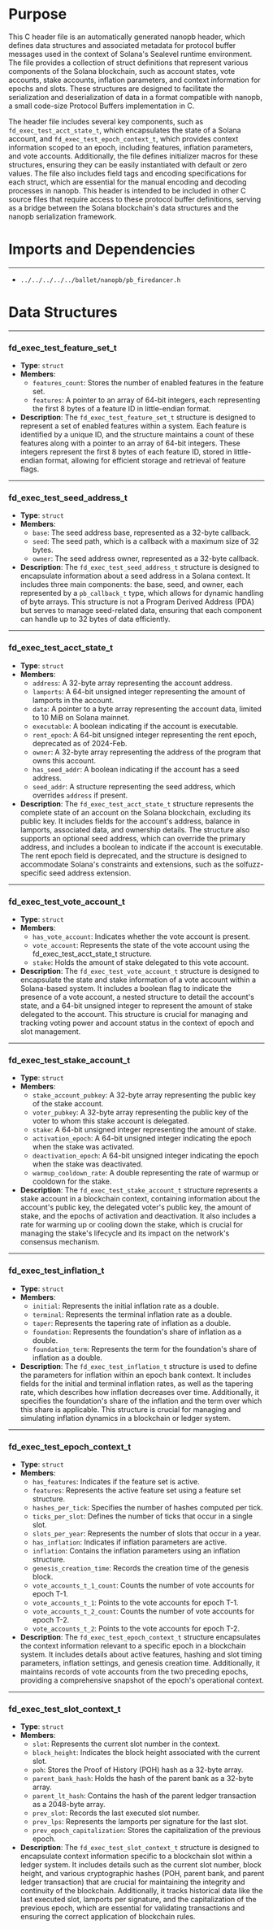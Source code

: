# Purpose
This C header file is an automatically generated nanopb header, which defines data structures and associated metadata for protocol buffer messages used in the context of Solana's Sealevel runtime environment. The file provides a collection of struct definitions that represent various components of the Solana blockchain, such as account states, vote accounts, stake accounts, inflation parameters, and context information for epochs and slots. These structures are designed to facilitate the serialization and deserialization of data in a format compatible with nanopb, a small code-size Protocol Buffers implementation in C.

The header file includes several key components, such as `fd_exec_test_acct_state_t`, which encapsulates the state of a Solana account, and `fd_exec_test_epoch_context_t`, which provides context information scoped to an epoch, including features, inflation parameters, and vote accounts. Additionally, the file defines initializer macros for these structures, ensuring they can be easily instantiated with default or zero values. The file also includes field tags and encoding specifications for each struct, which are essential for the manual encoding and decoding processes in nanopb. This header is intended to be included in other C source files that require access to these protocol buffer definitions, serving as a bridge between the Solana blockchain's data structures and the nanopb serialization framework.
# Imports and Dependencies

---
- `../../../../../ballet/nanopb/pb_firedancer.h`


# Data Structures

---
### fd\_exec\_test\_feature\_set\_t
- **Type**: `struct`
- **Members**:
    - `features_count`: Stores the number of enabled features in the feature set.
    - `features`: A pointer to an array of 64-bit integers, each representing the first 8 bytes of a feature ID in little-endian format.
- **Description**: The `fd_exec_test_feature_set_t` structure is designed to represent a set of enabled features within a system. Each feature is identified by a unique ID, and the structure maintains a count of these features along with a pointer to an array of 64-bit integers. These integers represent the first 8 bytes of each feature ID, stored in little-endian format, allowing for efficient storage and retrieval of feature flags.


---
### fd\_exec\_test\_seed\_address\_t
- **Type**: `struct`
- **Members**:
    - `base`: The seed address base, represented as a 32-byte callback.
    - `seed`: The seed path, which is a callback with a maximum size of 32 bytes.
    - `owner`: The seed address owner, represented as a 32-byte callback.
- **Description**: The `fd_exec_test_seed_address_t` structure is designed to encapsulate information about a seed address in a Solana context. It includes three main components: the base, seed, and owner, each represented by a `pb_callback_t` type, which allows for dynamic handling of byte arrays. This structure is not a Program Derived Address (PDA) but serves to manage seed-related data, ensuring that each component can handle up to 32 bytes of data efficiently.


---
### fd\_exec\_test\_acct\_state\_t
- **Type**: `struct`
- **Members**:
    - `address`: A 32-byte array representing the account address.
    - `lamports`: A 64-bit unsigned integer representing the amount of lamports in the account.
    - `data`: A pointer to a byte array representing the account data, limited to 10 MiB on Solana mainnet.
    - `executable`: A boolean indicating if the account is executable.
    - `rent_epoch`: A 64-bit unsigned integer representing the rent epoch, deprecated as of 2024-Feb.
    - `owner`: A 32-byte array representing the address of the program that owns this account.
    - `has_seed_addr`: A boolean indicating if the account has a seed address.
    - `seed_addr`: A structure representing the seed address, which overrides `address` if present.
- **Description**: The `fd_exec_test_acct_state_t` structure represents the complete state of an account on the Solana blockchain, excluding its public key. It includes fields for the account's address, balance in lamports, associated data, and ownership details. The structure also supports an optional seed address, which can override the primary address, and includes a boolean to indicate if the account is executable. The rent epoch field is deprecated, and the structure is designed to accommodate Solana's constraints and extensions, such as the solfuzz-specific seed address extension.


---
### fd\_exec\_test\_vote\_account\_t
- **Type**: `struct`
- **Members**:
    - `has_vote_account`: Indicates whether the vote account is present.
    - `vote_account`: Represents the state of the vote account using the fd_exec_test_acct_state_t structure.
    - `stake`: Holds the amount of stake delegated to this vote account.
- **Description**: The `fd_exec_test_vote_account_t` structure is designed to encapsulate the state and stake information of a vote account within a Solana-based system. It includes a boolean flag to indicate the presence of a vote account, a nested structure to detail the account's state, and a 64-bit unsigned integer to represent the amount of stake delegated to the account. This structure is crucial for managing and tracking voting power and account status in the context of epoch and slot management.


---
### fd\_exec\_test\_stake\_account\_t
- **Type**: `struct`
- **Members**:
    - `stake_account_pubkey`: A 32-byte array representing the public key of the stake account.
    - `voter_pubkey`: A 32-byte array representing the public key of the voter to whom this stake account is delegated.
    - `stake`: A 64-bit unsigned integer representing the amount of stake.
    - `activation_epoch`: A 64-bit unsigned integer indicating the epoch when the stake was activated.
    - `deactivation_epoch`: A 64-bit unsigned integer indicating the epoch when the stake was deactivated.
    - `warmup_cooldown_rate`: A double representing the rate of warmup or cooldown for the stake.
- **Description**: The `fd_exec_test_stake_account_t` structure represents a stake account in a blockchain context, containing information about the account's public key, the delegated voter's public key, the amount of stake, and the epochs of activation and deactivation. It also includes a rate for warming up or cooling down the stake, which is crucial for managing the stake's lifecycle and its impact on the network's consensus mechanism.


---
### fd\_exec\_test\_inflation\_t
- **Type**: `struct`
- **Members**:
    - `initial`: Represents the initial inflation rate as a double.
    - `terminal`: Represents the terminal inflation rate as a double.
    - `taper`: Represents the tapering rate of inflation as a double.
    - `foundation`: Represents the foundation's share of inflation as a double.
    - `foundation_term`: Represents the term for the foundation's share of inflation as a double.
- **Description**: The `fd_exec_test_inflation_t` structure is used to define the parameters for inflation within an epoch bank context. It includes fields for the initial and terminal inflation rates, as well as the tapering rate, which describes how inflation decreases over time. Additionally, it specifies the foundation's share of the inflation and the term over which this share is applicable. This structure is crucial for managing and simulating inflation dynamics in a blockchain or ledger system.


---
### fd\_exec\_test\_epoch\_context\_t
- **Type**: `struct`
- **Members**:
    - `has_features`: Indicates if the feature set is active.
    - `features`: Represents the active feature set using a feature set structure.
    - `hashes_per_tick`: Specifies the number of hashes computed per tick.
    - `ticks_per_slot`: Defines the number of ticks that occur in a single slot.
    - `slots_per_year`: Represents the number of slots that occur in a year.
    - `has_inflation`: Indicates if inflation parameters are active.
    - `inflation`: Contains the inflation parameters using an inflation structure.
    - `genesis_creation_time`: Records the creation time of the genesis block.
    - `vote_accounts_t_1_count`: Counts the number of vote accounts for epoch T-1.
    - `vote_accounts_t_1`: Points to the vote accounts for epoch T-1.
    - `vote_accounts_t_2_count`: Counts the number of vote accounts for epoch T-2.
    - `vote_accounts_t_2`: Points to the vote accounts for epoch T-2.
- **Description**: The `fd_exec_test_epoch_context_t` structure encapsulates the context information relevant to a specific epoch in a blockchain system. It includes details about active features, hashing and slot timing parameters, inflation settings, and genesis creation time. Additionally, it maintains records of vote accounts from the two preceding epochs, providing a comprehensive snapshot of the epoch's operational context.


---
### fd\_exec\_test\_slot\_context\_t
- **Type**: `struct`
- **Members**:
    - `slot`: Represents the current slot number in the context.
    - `block_height`: Indicates the block height associated with the current slot.
    - `poh`: Stores the Proof of History (POH) hash as a 32-byte array.
    - `parent_bank_hash`: Holds the hash of the parent bank as a 32-byte array.
    - `parent_lt_hash`: Contains the hash of the parent ledger transaction as a 2048-byte array.
    - `prev_slot`: Records the last executed slot number.
    - `prev_lps`: Represents the lamports per signature for the last slot.
    - `prev_epoch_capitalization`: Stores the capitalization of the previous epoch.
- **Description**: The `fd_exec_test_slot_context_t` structure is designed to encapsulate context information specific to a blockchain slot within a ledger system. It includes details such as the current slot number, block height, and various cryptographic hashes (POH, parent bank, and parent ledger transaction) that are crucial for maintaining the integrity and continuity of the blockchain. Additionally, it tracks historical data like the last executed slot, lamports per signature, and the capitalization of the previous epoch, which are essential for validating transactions and ensuring the correct application of blockchain rules.


